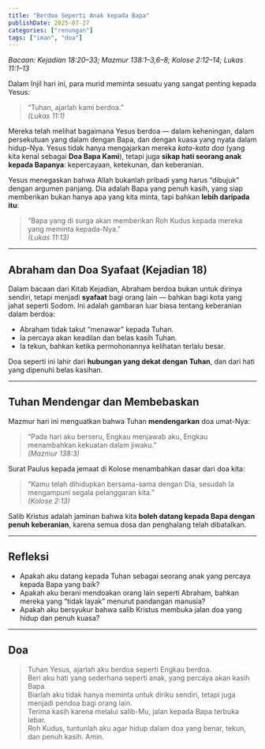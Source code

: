 ```yaml
---
title: "Berdoa Seperti Anak kepada Bapa"
publishDate: 2025-07-27
categories: ["renungan"]
tags: ["iman", "doa"]
---
```


_Bacaan: Kejadian 18:20–33; Mazmur 138:1–3,6–8; Kolose 2:12–14; Lukas 11:1–13_

Dalam Injil hari ini, para murid meminta sesuatu yang sangat penting kepada Yesus:

> “Tuhan, ajarlah kami berdoa.”  
> _(Lukas 11:1)_

Mereka telah melihat bagaimana Yesus berdoa — dalam keheningan, dalam persekutuan yang dalam dengan Bapa, dan dengan kuasa yang nyata dalam hidup-Nya. Yesus tidak hanya mengajarkan mereka _kata-kata doa_ (yang kita kenal sebagai **Doa Bapa Kami**), tetapi juga **sikap hati seorang anak kepada Bapanya**: kepercayaan, ketekunan, dan keberanian.

Yesus menegaskan bahwa Allah bukanlah pribadi yang harus “dibujuk” dengan argumen panjang. Dia adalah Bapa yang penuh kasih, yang siap memberikan bukan hanya apa yang kita minta, tapi bahkan **lebih daripada itu**:

> “Bapa yang di surga akan memberikan Roh Kudus kepada mereka yang meminta kepada-Nya.”  
> _(Lukas 11:13)_

---

## Abraham dan Doa Syafaat (Kejadian 18)

Dalam bacaan dari Kitab Kejadian, Abraham berdoa bukan untuk dirinya sendiri, tetapi menjadi **syafaat** bagi orang lain — bahkan bagi kota yang jahat seperti Sodom. Ini adalah gambaran luar biasa tentang keberanian dalam berdoa:

- Abraham tidak takut “menawar” kepada Tuhan.
- Ia percaya akan keadilan dan belas kasih Tuhan.
- Ia tekun, bahkan ketika permohonannya kelihatan terlalu besar.

Doa seperti ini lahir dari **hubungan yang dekat dengan Tuhan**, dan dari hati yang dipenuhi belas kasihan.

---

## Tuhan Mendengar dan Membebaskan

Mazmur hari ini menguatkan bahwa Tuhan **mendengarkan** doa umat-Nya:

> “Pada hari aku berseru, Engkau menjawab aku, Engkau menambahkan kekuatan dalam jiwaku.”  
> _(Mazmur 138:3)_

Surat Paulus kepada jemaat di Kolose menambahkan dasar dari doa kita:

> “Kamu telah dihidupkan bersama-sama dengan Dia, sesudah Ia mengampuni segala pelanggaran kita.”  
> _(Kolose 2:13)_

Salib Kristus adalah jaminan bahwa kita **boleh datang kepada Bapa dengan penuh keberanian**, karena semua dosa dan penghalang telah dibatalkan.

---

## Refleksi

- Apakah aku datang kepada Tuhan sebagai seorang anak yang percaya kepada Bapa yang baik?
- Apakah aku berani mendoakan orang lain seperti Abraham, bahkan mereka yang “tidak layak” menurut pandangan manusia?
- Apakah aku bersyukur bahwa salib Kristus membuka jalan doa yang hidup dan penuh kuasa?

---

## Doa

> Tuhan Yesus, ajarlah aku berdoa seperti Engkau berdoa.  
> Beri aku hati yang sederhana seperti anak, yang percaya akan kasih Bapa.  
> Biarlah aku tidak hanya meminta untuk diriku sendiri, tetapi juga menjadi pendoa bagi orang lain.  
> Terima kasih karena melalui salib-Mu, jalan kepada Bapa terbuka lebar.  
> Roh Kudus, tuntunlah aku agar hidup dalam doa yang benar, tekun, dan penuh kasih. Amin.
